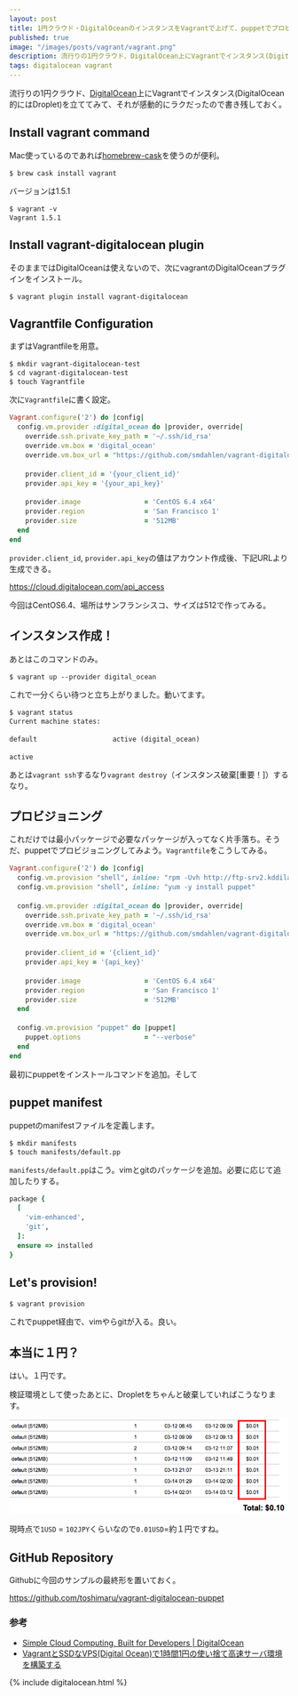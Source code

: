 ```yaml
---
layout: post
title: 1円クラウド・DigitalOceanのインスタンスをVagrantで上げて、puppetでプロビジョニングする
published: true
image: "/images/posts/vagrant/vagrant.png"
description: 流行りの1円クラウド、DigitalOcean上にVagrantでインスタンス(DigitalOcean的にはDroplet)を立ててみて、それが感動的にラクだったので書き残しておく。
tags: digitalocean vagrant
---
```


流行りの1円クラウド、[DigitalOcean](https://m.do.co/c/a79091850c6e)上にVagrantでインスタンス(DigitalOcean的にはDroplet)を立ててみて、それが感動的にラクだったので書き残しておく。

## Install vagrant command

Mac使っているのであれば[homebrew-cask](https://github.com/phinze/homebrew-cask)を使うのが便利。

```console
$ brew cask install vagrant
```

バージョンは1.5.1

```console
$ vagrant -v
Vagrant 1.5.1
```

## Install vagrant-digitalocean plugin

そのままではDigitalOceanは使えないので、次にvagrantのDigitalOceanプラグインをインストール。

```console
$ vagrant plugin install vagrant-digitalocean
```

## Vagrantfile Configuration

まずはVagrantfileを用意。

```console
$ mkdir vagrant-digitalocean-test
$ cd vagrant-digitalocean-test
$ touch Vagrantfile
```

次に`Vagrantfile`に書く設定。

```rb
Vagrant.configure('2') do |config|
  config.vm.provider :digital_ocean do |provider, override|
    override.ssh.private_key_path = '~/.ssh/id_rsa'
    override.vm.box = 'digital_ocean'
    override.vm.box_url = "https://github.com/smdahlen/vagrant-digitalocean/raw/master/box/digital_ocean.box"

    provider.client_id = '{your_client_id}'
    provider.api_key = '{your_api_key}'

    provider.image                = 'CentOS 6.4 x64'
    provider.region               = 'San Francisco 1'
    provider.size                 = '512MB'
  end
end
```

`provider.client_id`, `provider.api_key`の値はアカウント作成後、下記URLより生成できる。

<https://cloud.digitalocean.com/api_access>

今回はCentOS6.4、場所はサンフランシスコ、サイズは512で作ってみる。

## インスタンス作成！

あとはこのコマンドのみ。

```console
$ vagrant up --provider digital_ocean
```

これで一分くらい待つと立ち上がりました。動いてます。

```console
$ vagrant status
Current machine states:

default                   active (digital_ocean)

active
```

あとは`vagrant ssh`するなり`vagrant destroy`（インスタンス破棄\[重要！\]）するなり。

## プロビジョニング

これだけでは最小パッケージで必要なパッケージが入ってなく片手落ち。そうだ、puppetでプロビジョニングしてみよう。`Vagrantfile`をこうしてみる。

```rb
Vagrant.configure('2') do |config|
  config.vm.provision "shell", inline: "rpm -Uvh http://ftp-srv2.kddilabs.jp/Linux/distributions/fedora/epel/6/x86_64/epel-release-6-8.noarch.rpm --force"
  config.vm.provision "shell", inline: "yum -y install puppet"

  config.vm.provider :digital_ocean do |provider, override|
    override.ssh.private_key_path = '~/.ssh/id_rsa'
    override.vm.box = 'digital_ocean'
    override.vm.box_url = "https://github.com/smdahlen/vagrant-digitalocean/raw/master/box/digital_ocean.box"

    provider.client_id = '{client_id}'
    provider.api_key = '{api_key}'

    provider.image                = 'CentOS 6.4 x64'
    provider.region               = 'San Francisco 1'
    provider.size                 = '512MB'
  end

  config.vm.provision "puppet" do |puppet|
    puppet.options                = "--verbose"
  end
end
```

最初にpuppetをインストールコマンドを追加。そして

## puppet manifest

puppetのmanifestファイルを定義します。

```console
$ mkdir manifests
$ touch manifests/default.pp
```

`manifests/default.pp`はこう。vimとgitのパッケージを追加。必要に応じて追加したりする。

```rb
package {
  [
    'vim-enhanced',
    'git',
  ]:
  ensure => installed
}
```

## Let's provision!

```console
$ vagrant provision
```

これでpuppet経由で、vimやらgitが入る。良い。

## 本当に１円？

はい。１円です。

検証環境として使ったあとに、Dropletをちゃんと破棄していればこうなります。

![bill](/images/posts/vagrant/bill.png)

現時点で`1USD` = `102JPY`くらいなので`0.01USD`=約１円ですね。

## GitHub Repository

Githubに今回のサンプルの最終形を置いておく。

<https://github.com/toshimaru/vagrant-digitalocean-puppet>

### 参考

* [Simple Cloud Computing, Built for Developers \| DigitalOcean](https://m.do.co/c/a79091850c6e)
* [VagrantとSSDなVPS(Digital Ocean)で1時間1円の使い捨て高速サーバ環境を構築する](http://blog.glidenote.com/blog/2013/12/05/digital-ocean-with-vagrant/)

{% include digitalocean.html %}
